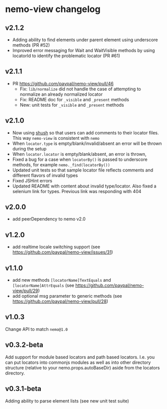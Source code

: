 # nemo-view changelog

## v2.1.2

* Adding ability to find elements under parent element using underscore methods (PR #52)
* Improved error messaging for Wait and WaitVisible methods by using locatorId to identify the problematic locator (PR #61)

## v2.1.1

- PR https://github.com/paypal/nemo-view/pull/46
  - Fix: `lib/normalize` did not handle the case of attempting to normalize an already normalized locator
  - Fix: README doc for `_visible` and `_present` methods
  - New: unit tests for `_visible` and `_present` methods
  
## v2.1.0

* Now using [shush](https://github.com/krakenjs/shush) so that users can add comments to their locator files. This way `nemo-view` is consistent with `nemo`
* When `locator.type` is empty/blank/invalid/absent an error will be thrown during the setup
* When `locator.locator` is empty/blank/absent, an error is thrown,
* Fixed a bug for a case when `locatorBy()` is passed to underscore methods, for example  `nemo._find(locatorBy())`
* Updated unit tests so that sample locator file reflects comments and different flavors of invalid types
* Fixed JSHint errors
* Updated README with content about invalid type/locator. Also fixed a selenium link for types. Previous link was responding with 404

## v2.0.0

* add peerDependency to nemo v2.0

## v1.2.0

* add realtime locale switching support (see https://github.com/paypal/nemo-view/issues/31)

## v1.1.0

* add new methods `[locatorName]TextEquals` and `[locatorName]AttrEquals` (see https://github.com/paypal/nemo-view/pull/29)
* add optional msg parameter to generic methods (see https://github.com/paypal/nemo-view/pull/28)

## v1.0.3

Change API to match `nemo@1.0`

## v0.3.2-beta

Add support for module based locators and path based locators. I.e. you can put locators into commonjs modules as well as into other directory structure
(relative to your nemo.props.autoBaseDir) aside from the locators directory.

## v0.3.1-beta

Adding ability to parse element lists (see new unit test suite)
